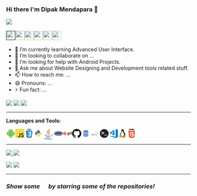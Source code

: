 ### Hi there I'm Dipak Mendapara 👋

<img src="https://komarev.com/ghpvc/?username=thechiragrathod&label=Views&color=blue&style=plastic" />

[<img src="https://cdn.jsdelivr.net/npm/simple-icons@v3/icons/twitter.svg" align="left" height="25px" width="25px"/>]()
[<img src="https://cdn.jsdelivr.net/npm/simple-icons@v3/icons/linkedin.svg" align="left" height="25px" width="25px"/>](https://www.linkedin.com/in/dipak-mendpara-b9948a16b/)
[<img src="https://cdn.jsdelivr.net/npm/simple-icons@v3/icons/github.svg" align="left" height="25px" width="25px"/>](https://github.com/DipakMendapara)
[<img src="https://cdn.jsdelivr.net/npm/simple-icons@v3/icons/instagram.svg" align="left" height="25px" width="25px"/>](https://www.instagram.com/official._.d_e_e_p_s/)
[<img src="https://cdn.jsdelivr.net/npm/simple-icons@v3/icons/facebook.svg" align="left" height="25px" width="25px"/>](https://www.facebook.com/profile.php?id=100024945319919)
[<img src="https://cdn.jsdelivr.net/npm/simple-icons@v3/icons/youtube.svg"  height="25px" width="25px"/>](https://www.youtube.com/channel/UC9a3DRgxCGqvJti7OqnyvBA)

- 🌱 I’m currently learning Advanced User Interface.
- 👯 I’m looking to collaborate on ...
- 🤔 I’m looking for help with Android Projects.
- 💬 Ask me about Website Designing and Development tools related stuff.
- 📫 How to reach me: ...
- 😄 Pronouns: ...
- ⚡ Fun fact: ...

[<img src="https://img.shields.io/twitter/follow/thechiragrathod?style=social"/>](https://twitter.com/TheChiragRathod)
[<img src="https://img.shields.io/badge/-thechiragrathod-blue?style=flat-square&logo=Linkedin&logoColor=white&link=https://www.linkedin.com/in/thechiragrathod"/>](https://www.linkedin.com/in/thechiragrathod)
[<img src="https://img.shields.io/github/followers/iampawan?label=follow&style=social"/>](https://github.com/TheChiragRathod)




<hr>
</hr>



**Languages and Tools:**

<img src="https://raw.githubusercontent.com/github/explore/80688e429a7d4ef2fca1e82350fe8e3517d3494d/topics/android/android.png" align="left" height="25px" width="25px"/><img src="https://raw.githubusercontent.com/github/explore/80688e429a7d4ef2fca1e82350fe8e3517d3494d/topics/javascript/javascript.png" align="left" height="25px" width="25px"/>
<img src="https://raw.githubusercontent.com/github/explore/80688e429a7d4ef2fca1e82350fe8e3517d3494d/topics/css/css.png" align="left" height="25px" width="25px"/>
<img src="https://raw.githubusercontent.com/github/explore/80688e429a7d4ef2fca1e82350fe8e3517d3494d/topics/html/html.png" height="25px" width="25px"/>
<img src="https://raw.githubusercontent.com/github/explore/80688e429a7d4ef2fca1e82350fe8e3517d3494d/topics/python/python.png" align="left" height="25px" width="25px"/>
<img src="https://raw.githubusercontent.com/github/explore/80688e429a7d4ef2fca1e82350fe8e3517d3494d/topics/java/java.png" align="left" height="30px" width="30px"/>
<img src="https://raw.githubusercontent.com/github/explore/80688e429a7d4ef2fca1e82350fe8e3517d3494d/topics/php/php.png" align="left" height="25px" width="25px"/>
<img src="https://raw.githubusercontent.com/github/explore/80688e429a7d4ef2fca1e82350fe8e3517d3494d/topics/git/git.png" align="left" height="25px" width="25px"/>
<img src="https://raw.githubusercontent.com/github/explore/78df643247d429f6cc873026c0622819ad797942/topics/github/github.png" align="left" height="25px" width="25px"/>
<img src="https://raw.githubusercontent.com/github/explore/80688e429a7d4ef2fca1e82350fe8e3517d3494d/topics/sql/sql.png" align="left" height="25px" width="25px"/>
<img src="https://raw.githubusercontent.com/github/explore/80688e429a7d4ef2fca1e82350fe8e3517d3494d/topics/mysql/mysql.png" align="left" height="25px" width="25px"/>
<img src="https://raw.githubusercontent.com/github/explore/80688e429a7d4ef2fca1e82350fe8e3517d3494d/topics/terminal/terminal.png" align="left" height="25px" width="25px"/>
<img src="https://raw.githubusercontent.com/github/explore/80688e429a7d4ef2fca1e82350fe8e3517d3494d/topics/visual-studio-code/visual-studio-code.png" align="left" height="25px" width="25px"/>
<img src="https://raw.githubusercontent.com/github/explore/master/topics/linux/linux.png" align="left" height="25px" width="25px"/>


<hr>
</hr>





 <a href="https://github.com/TheChiragRathod" >
<img src="https://github-readme-stats.vercel.app/api/top-langs/?username=thechiragrathod&&show_icons=true&title_color=ffffff&icon_color=bb2acf&text_color=daf7dc&bg_color=151515" />  </a>     <a href="https://github.com/TheChiragRathod" ><img src="https://github-readme-stats.vercel.app/api?username=thechiragrathod&bg_color=30,e96443,904e95&title_color=fff&text_color=fff" /> </a>


<a href="https://github.com/TheChiragRathod/Student_Management_Java_GUI_App" target="_blank"><img src="https://github-readme-stats.vercel.app/api/pin?username=thechiragrathod&repo=Student_Management_Java_GUI_App&title_color=fff&icon_color=f9f9f9&text_color=9f9f9f&bg_color=151515"/></a>  <a href="https://github.com/TheChiragRathod/Number_Converter_Android_App" target="_blank"> <img src="https://github-readme-stats.vercel.app/api/pin?username=thechiragrathod&repo=Number_Converter_Android_App&title_color=fff&icon_color=f9f9f9&text_color=9f9f9f&bg_color=151515"/> </a>

<hr>
</hr>

***<h3>Show some <img src="https://github.githubassets.com/images/icons/emoji/unicode/2764.png"  height="15px" width="15px"/> by starring some of the repositories!</h3>*** 
